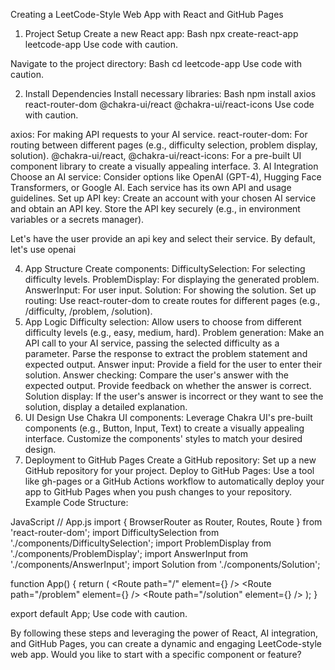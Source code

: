 Creating a LeetCode-Style Web App with React and GitHub Pages
1. Project Setup
Create a new React app:
Bash
npx create-react-app leetcode-app
Use code with caution.

Navigate to the project directory:
Bash
cd leetcode-app
Use code with caution.

2. Install Dependencies
Install necessary libraries:
Bash
npm install axios react-router-dom @chakra-ui/react @chakra-ui/react-icons
Use code with caution.

axios: For making API requests to your AI service.
react-router-dom: For routing between different pages (e.g., difficulty selection, problem display, solution).
@chakra-ui/react, @chakra-ui/react-icons: For a pre-built UI component library to create a visually appealing interface.
3. AI Integration
Choose an AI service:
Consider options like OpenAI (GPT-4), Hugging Face Transformers, or Google AI.
Each service has its own API and usage guidelines.
Set up API key:
Create an account with your chosen AI service and obtain an API key.
Store the API key securely (e.g., in environment variables or a secrets manager).

Let's have the user provide an api key and select their service. By default, let's use openai

4. App Structure
Create components:
DifficultySelection: For selecting difficulty levels.
ProblemDisplay: For displaying the generated problem.
AnswerInput: For user input.
Solution: For showing the solution.
Set up routing:
Use react-router-dom to create routes for different pages (e.g., /difficulty, /problem, /solution).
5. App Logic
Difficulty selection:
Allow users to choose from different difficulty levels (e.g., easy, medium, hard).
Problem generation:
Make an API call to your AI service, passing the selected difficulty as a parameter.
Parse the response to extract the problem statement and expected output.
Answer input:
Provide a field for the user to enter their solution.
Answer checking:
Compare the user's answer with the expected output.
Provide feedback on whether the answer is correct.
Solution display:
If the user's answer is incorrect or they want to see the solution, display a detailed explanation.
6. UI Design
Use Chakra UI components:
Leverage Chakra UI's pre-built components (e.g., Button, Input, Text) to create a visually appealing interface.
Customize the components' styles to match your desired design.
7. Deployment to GitHub Pages
Create a GitHub repository:
Set up a new GitHub repository for your project.
Deploy to GitHub Pages:
Use a tool like gh-pages or a GitHub Actions workflow to automatically deploy your app to GitHub Pages when you push changes to your repository.
Example Code Structure:

JavaScript
// App.js
import { BrowserRouter as Router, Routes, Route } from 'react-router-dom';
import DifficultySelection from './components/DifficultySelection';
import ProblemDisplay from './components/ProblemDisplay';
import AnswerInput from './components/AnswerInput';
import Solution from './components/Solution';

function App() {
  return (
    <Router>
      <Routes>
        <Route path="/" element={<DifficultySelection />} />
        <Route path="/problem" element={<ProblemDisplay />} />
        <Route path="/solution" element={<Solution />} />
      </Routes>
    </Router>
  );
}

export default App;
Use code with caution.

By following these steps and leveraging the power of React, AI integration, and GitHub Pages, you can create a dynamic and engaging LeetCode-style web app.
Would you like to start with a specific component or feature?